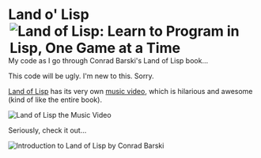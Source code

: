 # Land o' Lisp <a href="https://nostarch.com/lisp.htm"><img src="https://i.imgur.com/JwEBwGxt.png" title="Land of Lisp: Learn to Program in Lisp, One Game at a Time" align="right"/></a>
My code as I go through Conrad Barski's Land of Lisp book… 

This code will be ugly. I'm new to this. Sorry.

[Land of Lisp](https://nostarch.com/lisp.htm) has its very own [music video](https://www.youtube.com/watch?v=HM1Zb3xmvMc), which is hilarious and awesome (kind of like the entire book).

![Land of Lisp the Music Video](https://i.imgur.com/ClVuIBEm.gif)

Seriously, check it out...

![Introduction to Land of Lisp by Conrad Barski](https://i.imgur.com/DM7ZooE.png)
